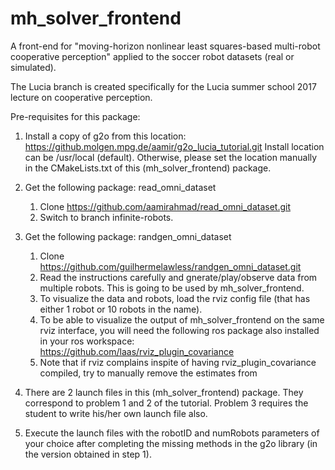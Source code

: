 # mh_solver_frontend

A front-end for "moving-horizon nonlinear least squares-based multi-robot cooperative perception" applied to the soccer robot datasets (real or simulated). 

The Lucia branch is created specifically for the Lucia summer school 2017 lecture on cooperative perception. 

Pre-requisites for this package:

1. Install a copy of g2o from this location: https://github.molgen.mpg.de/aamir/g2o_lucia_tutorial.git
   Install location can be /usr/local (default). Otherwise, please set the location manually in the CMakeLists.txt of this (mh_solver_frontend) package.
2. Get the following package: read_omni_dataset
   1. Clone https://github.com/aamirahmad/read_omni_dataset.git
   2. Switch to branch infinite-robots.
3. Get the following package: randgen_omni_dataset
   1. Clone https://github.com/guilhermelawless/randgen_omni_dataset.git
   2. Read the instructions carefully and gnerate/play/observe data from multiple robots. This is going to be used by mh_solver_frontend.
   3. To visualize the data and robots, load the rviz config file (that has either 1 robot or 10 robots in the name).
   4. To be able to visualize the output of mh_solver_frontend on the same rviz interface, you will need the following ros package also installed in your ros workspace: https://github.com/laas/rviz_plugin_covariance
   5. Note that if rviz complains inspite of having rviz_plugin_covariance compiled, try to manually remove the estimates from 
4. There are 2 launch files in this (mh_solver_frontend) package. They correspond to problem 1 and 2 of the tutorial. Problem 3 requires the student to write his/her own launch file also.

5. Execute the launch files with the robotID and numRobots parameters of your choice after completing the missing methods in the g2o library (in the version obtained in step 1).